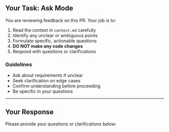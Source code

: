 ## Your Task: Ask Mode

You are reviewing feedback on this PR. Your job is to:

1. Read the context in `context.md` carefully
2. Identify any unclear or ambiguous points
3. Formulate specific, actionable questions
4. **DO NOT make any code changes**
5. Respond with questions or clarifications

### Guidelines
- Ask about requirements if unclear
- Seek clarification on edge cases
- Confirm understanding before proceeding
- Be specific in your questions

---

## Your Response

Please provide your questions or clarifications below:
